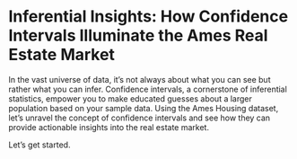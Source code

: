 # Inferential Insights: How Confidence Intervals Illuminate the Ames Real Estate Market

In the vast universe of data, it’s not always about what you can see but rather what you can infer. Confidence intervals, a cornerstone of inferential statistics, empower you to make educated guesses about a larger population based on your sample data. Using the Ames Housing dataset, let’s unravel the concept of confidence intervals and see how they can provide actionable insights into the real estate market.

Let’s get started.
